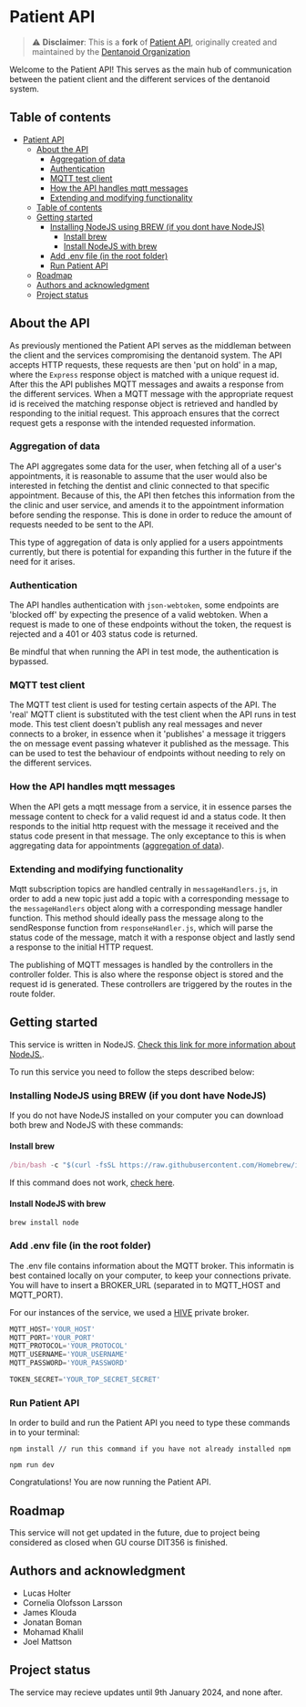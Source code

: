 # Patient API

> ⚠️ **Disclaimer**: This is a **fork** of [Patient API](https://github.com/Dentanoid/Patient-API), originally created and maintained by the [Dentanoid Organization](https://github.com/Dentanoid)

Welcome to the Patient API! This serves as the main hub of communication between the patient client and the different services of the dentanoid system.

## Table of contents

- [Patient API](#patient-api)
  - [About the API](#about-the-api)
    - [Aggregation of data](#aggregation-of-data)
    - [Authentication](#authentication)
    - [MQTT test client](#mqtt-test-client)
    - [How the API handles mqtt messages](#how-the-api-handles-mqtt-messages)
    - [Extending and modifying functionality](#extending-and-modifying-functionality)
  - [Table of contents](#table-of-contents)
  - [Getting started](#getting-started)
    - [Installing NodeJS using BREW (if you dont have NodeJS)](#installing-nodejs-using-brew-if-you-dont-have-nodejs)
      - [Install brew](#install-brew)
      - [Install NodeJS with brew](#install-nodejs-with-brew)
    - [Add .env file (in the root folder)](#add-env-file-in-the-root-folder)
    - [Run Patient API](#run-patient-api)
  - [Roadmap](#roadmap)
  - [Authors and acknowledgment](#authors-and-acknowledgment)
  - [Project status](#project-status)


## About the API

As previously mentioned the Patient API serves as the middleman between the client and the services compromising the dentanoid system. The API accepts HTTP requests, these requests are then 'put on hold' in a map, where the ```Express``` response object is matched with a unique request id. After this the API publishes MQTT messages and awaits a response from the different services. When a MQTT message with the appropriate request id is received the matching response object is retrieved and handled by responding to the initial request. This approach ensures that the correct request gets a response with the intended requested information.

### Aggregation of data

The API aggregates some data for the user, when fetching all of a user's appointments, it is reasonable to assume that the user would also be interested in fetching the dentist and clinic connected to that specific appointment. Because of this, the API then fetches this information from the the clinic and user service, and amends it to the appointment information before sending the response. This is done in order to reduce the amount of requests needed to be sent to the API.

This type of aggregation of data is only applied for a users appointments currently, but there is potential for expanding this further in the future if the need for it arises.

### Authentication

The API handles authentication with ```json-webtoken```, some endpoints are 'blocked off' by expecting the presence of a valid webtoken.
When a request is made to one of these endpoints without the token, the request is rejected and a 401 or 403 status code is returned.

Be mindful that when running the API in test mode, the authentication is bypassed.

### MQTT test client

The MQTT test client is used for testing certain aspects of the API. The 'real' MQTT client is substituted with the test client when the API runs in test mode. This test client doesn't publish any real messages and never connects to a broker, in essence when it 'publishes' a message it triggers the on message event passing whatever it published as the message. This can be used to test the behaviour of endpoints without needing to rely on the different services.

### How the API handles mqtt messages

When the API gets a mqtt message from a service, it in essence parses the message content to check for a valid request id and a status code. It then responds to the initial http request with the message it received and the status code present in that message. The only exceptance to this is when aggregating data for appointments ([aggregation of data](#aggregation-of-data)).

### Extending and modifying functionality

Mqtt subscription topics are handled centrally in ```messageHandlers.js```, in order to add a new topic just add a topic with a corresponding message to the ```messageHandlers``` object along with a corresponding message handler function. This method should ideally pass the message along to the sendResponse function from ```responseHandler.js```, which will parse the status code of the message, match it with a response object and lastly send a response to the initial HTTP request.

The publishing of MQTT messages is handled by the controllers in the controller folder. This is also where the response object is stored and the request id is generated. These controllers are triggered by the routes in the route folder.


## Getting started

This service is written in NodeJS. [Check this link for more information about NodeJS.](https://nodejs.org/en).

To run this service you need to follow the steps described below:

### Installing NodeJS using BREW (if you dont have NodeJS)

If you do not have NodeJS installed on your computer you can download both brew and NodeJS with these commands:

#### Install brew

``` javascript
/bin/bash -c "$(curl -fsSL https://raw.githubusercontent.com/Homebrew/install/HEAD/install.sh)"
```

If this command does not work, [check here](https://brew.sh/).

#### Install NodeJS with brew

```
brew install node
``````

### Add .env file (in the root folder)
The .env file contains information about the MQTT broker. This informatin is best contained locally on your computer, to keep your connections private. You will have to insert a BROKER_URL (separated in to MQTT_HOST and MQTT_PORT).

For our instances of the service, we used a [HIVE](https://www.hivemq.com/mqtt/) private broker.

``` javascript
MQTT_HOST='YOUR_HOST'
MQTT_PORT='YOUR_PORT'
MQTT_PROTOCOL='YOUR_PROTOCOL'
MQTT_USERNAME='YOUR_USERNAME'
MQTT_PASSWORD='YOUR_PASSWORD'

TOKEN_SECRET='YOUR_TOP_SECRET_SECRET'
```

### Run Patient API

In order to build and run the Patient API you need to type these commands in to your terminal:

```
npm install // run this command if you have not already installed npm

npm run dev
```
Congratulations! You are now running the Patient API.

## Roadmap

This service will not get updated in the future, due to project being considered as closed when GU course DIT356 is finished.

## Authors and acknowledgment

- Lucas Holter
- Cornelia Olofsson Larsson
- James Klouda
- Jonatan Boman
- Mohamad Khalil
- Joel Mattson

## Project status

The service may recieve updates until 9th January 2024, and none after.
